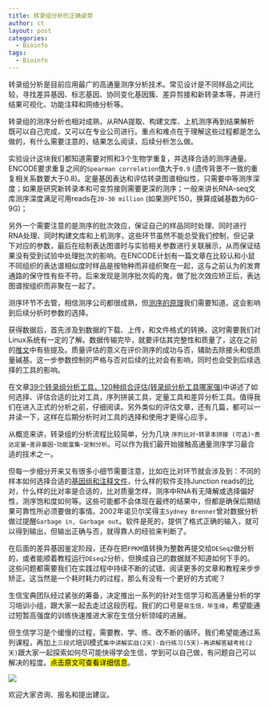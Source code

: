 ```yaml
---
title: 转录组分析的正确姿势
author: ct
layout: post
categories:
  - Bioinfo
tags:
  - Bioinfo
---
```


转录组分析是目前应用最广的高通量测序分析技术。常见设计是不同样品之间比较，寻找差异基因、标志基因、协同变化基因簇、差异剪接和新转录本等，并进行结果可视化、功能注释和网络分析等。

转录组的测序分析也相对成熟，从RNA提取、构建文库、上机测序再到结果解析既可以自己完成，又可以在专业公司进行。重点和难点在于理解这些过程都是怎么做的，有什么需要注意的，结果怎么阅读，后续分析怎么做。

实验设计这块我们都知道需要对照和3个生物学重复，并选择合适的测序通量。ENCODE要求重复之间的`Spearman correlation`值大于`0.9` (遗传背景不一致的重复相关系数要大于0.8)。定量基因表达和评估转录图谱相似性，只需要中等测序深度；如果是研究新转录本和可变剪接则需要更深的测序；一般来讲长RNA-seq文库测序深度满足可用reads在`20-30 million` (如果测PE150，换算成碱基数为6G-9G)；

另外一个需要注意的是测序的批次效应，保证自己的样品同时处理、同时进行RNA处理、同时构建文库和上机测序，这些环节虽然不能总受我们控制，但记录下对应的参数，最后在绘制表达图谱时与实验相关参数进行关联展示，从而保证结果没有受到试验中处理批次的影响。在ENCODE计划有一篇文章在比较认和小鼠不同组织的表达谱相似度时样品是按物种而非组织聚在一起，这与之前认为的发育通路的保守性有些不符。后来发现是测序批次捣的鬼，做了批次效应矫正后，表达图谱按组织而非聚在一起了。

测序环节不去管，相信测序公司都很成熟，但[测序的原理](http://mp.weixin.qq.com/s/SS9YBSpgUoU9gI86u-0ATg)我们需要知道。这会影响到后续分析时参数的选择。

获得数据后，首先涉及到数据的下载、上传，和文件格式的转换。这时需要我们对Linux系统有一定的了解。数据传输完毕，就要评估其完整性和质量了，这在之前的[推文](http://mp.weixin.qq.com/s/tDMih7ISLJcL4F4sWBq3Vw)中有些提及。质量评估的意义在评价测序的成功与否，辅助去除接头和低质量碱基。这一步参数控制的严格与否对后续的比对会有影响，同时也会受到后续选择的工具的影响。

在文章[39个转录组分析工具，120种组合评估(转录组分析工具哪家强)](https://mp.weixin.qq.com/s/NUEi6oRFL7B3f1FpCD4Xug)中讲述了如何选择、评估合适的比对工具，序列拼装工具，定量工具和差异分析工具。值得我们在进入正式的分析之前，仔细阅读。另外类似的评估文章，还有几篇，都可以一并读一下，这样在后期分析时对工具的选择和使用才更得心应手。

从概览来讲，转录组的分析流程比较简单，分为几块 `序列比对`-`转录本拼接 (可选)`-`表达定量`-`差异基因`-`功能富集`-`定制分析`。可以作为我们最开始接触高通量测序学习最合适的技术之一。

但每一步细分开来又有很多小细节需要注意，比如在比对环节就会涉及到：不同的样本如何选择合适的[基因组和注释文件](http://mp.weixin.qq.com/s/2OoXy4f1t0hE8OUqsAt1kw)，什么样的软件支持Junction reads的比对，什么样的比对率是合适的，比对质量怎样，测序中RNA有无降解或选择偏好性，测序饱和度如何等。这些可能都不会体现在最终的结果中，但都是确保后期结果可靠性所必须要做的事情。2002年诺贝尔奖得主`Sydney Brenner`曾对数据分析做过提醒`Garbage in, Garbage out`。软件是死的，提供了格式正确的输入，就可以得到输出，但输出正确与否，就得靠人的经验来判断了。

在后面的差异基因鉴定阶段，还存在把`FPKM`值转换为整数再提交给`DESeq2`做分析的，或者能顺着教程运行`DEseq2`分析，但换成自己的数据就不知道如何下手的。这些问题都需要我们在实践过程中持续不断的试错、阅读更多的文章和教程来步步矫正。这当然是一个耗时耗力的过程，那么有没有一个更好的方式呢？

生信宝典团队经过紧张的筹备，决定推出一系列的针对生信学习和高通量分析的学习培训小组，跟大家一起去走过这段历程。我们的口号是`易生信，毕生缘`，希望能通过短暂高强度的训练快速推进大家在生信分析领域的进展。

但生信学习是个缓慢的过程，需要教、学、练、改不断的循环。我们希望能通过系列课程，再加上`三段式`培训模式`集中讲解实战(2天)-自行练习(5天)-再讲解答疑考核(2天)`跟大家一起探索如何尽可能快得学会生信，学到可以自己做，有问题自己可以解决的程度。<mark>点击原文可查看详细信息</mark>。

![](http://blog.genesino.com/images/train/transcriptome_train2.png)

欢迎大家咨询、报名和提出建议。


